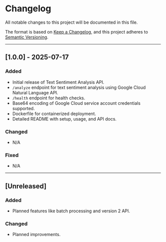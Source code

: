 # Changelog

All notable changes to this project will be documented in this file.

The format is based on [Keep a Changelog](https://keepachangelog.com/en/1.0.0/),
and this project adheres to [Semantic Versioning](https://semver.org/spec/v2.0.0.html).

---

## [1.0.0] - 2025-07-17
### Added
- Initial release of Text Sentiment Analysis API.
- `/analyze` endpoint for text sentiment analysis using Google Cloud Natural Language API.
- `/health` endpoint for health checks.
- Base64 encoding of Google Cloud service account credentials supported.
- Dockerfile for containerized deployment.
- Detailed README with setup, usage, and API docs.

### Changed
- N/A

### Fixed
- N/A

---

## [Unreleased]
### Added
- Planned features like batch processing and version 2 API.

### Changed
- Planned improvements.

